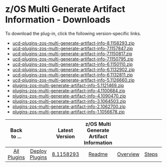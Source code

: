 # z/OS Multi Generate Artifact Information - Downloads

To download the plug-in, click the following version-specific links.
- [ucd-plugins-zos-multi-generate-artifact-info-8.1158293.zip](https://raw.githubusercontent.com/UrbanCode/IBM-UCD-PLUGINS/main/files/zos-multi-generate-artifact-info/ucd-plugins-zos-multi-generate-artifact-info-8.1158293.zip)
- [ucd-plugins-zos-multi-generate-artifact-info-7.1157847.zip](https://raw.githubusercontent.com/UrbanCode/IBM-UCD-PLUGINS/main/files/zos-multi-generate-artifact-info/ucd-plugins-zos-multi-generate-artifact-info-7.1157847.zip)
- [ucd-plugins-zos-multi-generate-artifact-info-7.1150817.zip](https://raw.githubusercontent.com/UrbanCode/IBM-UCD-PLUGINS/main/files/zos-multi-generate-artifact-info/ucd-plugins-zos-multi-generate-artifact-info-7.1150817.zip)
- [ucd-plugins-zos-multi-generate-artifact-info-7.1150795.zip](https://raw.githubusercontent.com/UrbanCode/IBM-UCD-PLUGINS/main/files/zos-multi-generate-artifact-info/ucd-plugins-zos-multi-generate-artifact-info-7.1150795.zip)
- [ucd-plugins-zos-multi-generate-artifact-info-6.1150110.zip](https://raw.githubusercontent.com/UrbanCode/IBM-UCD-PLUGINS/main/files/zos-multi-generate-artifact-info/ucd-plugins-zos-multi-generate-artifact-info-6.1150110.zip)
- [ucd-plugins-zos-multi-generate-artifact-info-6.1132902.zip](https://raw.githubusercontent.com/UrbanCode/IBM-UCD-PLUGINS/main/files/zos-multi-generate-artifact-info/ucd-plugins-zos-multi-generate-artifact-info-6.1132902.zip)
- [ucd-plugins-zos-multi-generate-artifact-info-6.1132811.zip](https://raw.githubusercontent.com/UrbanCode/IBM-UCD-PLUGINS/main/files/zos-multi-generate-artifact-info/ucd-plugins-zos-multi-generate-artifact-info-6.1132811.zip)
- [ucd-plugins-zos-multi-generate-artifact-info-5.1126660.zip](https://raw.githubusercontent.com/UrbanCode/IBM-UCD-PLUGINS/main/files/zos-multi-generate-artifact-info/ucd-plugins-zos-multi-generate-artifact-info-5.1126660.zip)
- [plugins-zos-multi-generate-artifact-info-5.1121469.zip](https://raw.githubusercontent.com/UrbanCode/IBM-UCD-PLUGINS/main/files/zos-multi-generate-artifact-info/plugins-zos-multi-generate-artifact-info-5.1121469.zip)
- [plugins-zos-multi-generate-artifact-info-4.1100684.zip](https://raw.githubusercontent.com/UrbanCode/IBM-UCD-PLUGINS/main/files/zos-multi-generate-artifact-info/plugins-zos-multi-generate-artifact-info-4.1100684.zip)
- [plugins-zos-multi-generate-artifact-info-4.1090470.zip](https://raw.githubusercontent.com/UrbanCode/IBM-UCD-PLUGINS/main/files/zos-multi-generate-artifact-info/plugins-zos-multi-generate-artifact-info-4.1090470.zip)
- [plugins-zos-multi-generate-artifact-info-3.1064503.zip](https://raw.githubusercontent.com/UrbanCode/IBM-UCD-PLUGINS/main/files/zos-multi-generate-artifact-info/plugins-zos-multi-generate-artifact-info-3.1064503.zip)
- [plugins-zos-multi-generate-artifact-info-2.1062700.zip](https://raw.githubusercontent.com/UrbanCode/IBM-UCD-PLUGINS/main/files/zos-multi-generate-artifact-info/plugins-zos-multi-generate-artifact-info-2.1062700.zip)
- [plugins-zos-multi-generate-artifact-info-1.1056678.zip](https://raw.githubusercontent.com/UrbanCode/IBM-UCD-PLUGINS/main/files/zos-multi-generate-artifact-info/plugins-zos-multi-generate-artifact-info-1.1056678.zip)

|          Back to ...          |                                |                                                                                 Latest Version                                                                                  | z/OS Multi Generate Artifact Information |                         |                   |                   |
|:-----------------------------:|:------------------------------:|:-------------------------------------------------------------------------------------------------------------------------------------------------------------------------------:|:----------------------------------------:|:-----------------------:|:-----------------:|:-----------------:|
| [All Plugins](../../index.md) | [Deploy Plugins](../README.md) | [8.1158293](https://raw.githubusercontent.com/UrbanCode/IBM-UCD-PLUGINS/main/files/zos-multi-generate-artifact-info/ucd-plugins-zos-multi-generate-artifact-info-8.1158293.zip) |           [Readme](README.md)            | [Overview](overview.md) | [Steps](steps.md) | [Usage](usage.md) |

